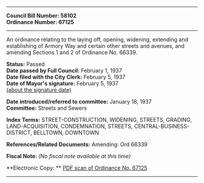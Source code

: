 * * * * *  
  
**Council Bill Number: [](#h0)[](#h2)58102**   
**Ordinance Number: 67125**  
  
* * * * *  
  
An ordinance relating to the laying off, opening, widening, extending and establishing of Armory Way and certain other streets and avenues, and amending Sections 1 and 2 of Ordinance No. 66339.  
  
**Status:** Passed   
**Date passed by Full Council:** February 1, 1937   
**Date filed with the City Clerk:** February 5, 1937   
**Date of Mayor's signature:** February 5, 1937   
[(about the signature date)](/~public/approvaldate.htm)   
  
  
**Date introduced/referred to committee:** January 18, 1937   
**Committee:** Streets and Sewers   
  
**Index Terms:** STREET-CONSTRUCTION, WIDENING, STREETS, GRADING, LAND-ACQUISITION, CONDEMNATION, STREETS, CENTRAL-BUSINESS-DISTRICT, BELLTOWN, DOWNTOWN  
  
**References/Related Documents:** Amending: Ord 66339  
  
**Fiscal Note:** *(No fiscal note available at this time)*  
  
**Electronic Copy: ** [PDF scan of Ordinance No. 67125](/~archives/Ordinances/Ord_67125.pdf)  
  
* * * * *  
